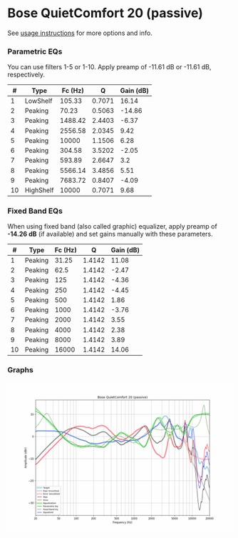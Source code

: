 # Bose QuietComfort 20 (passive)
See [usage instructions](https://github.com/jaakkopasanen/AutoEq#usage) for more options and info.

### Parametric EQs
You can use filters 1-5 or 1-10. Apply preamp of -11.61 dB or -11.61 dB, respectively.

|   # | Type      |   Fc (Hz) |      Q |   Gain (dB) |
|-----|-----------|-----------|--------|-------------|
|   1 | LowShelf  |    105.33 | 0.7071 |       16.14 |
|   2 | Peaking   |     70.23 | 0.5063 |      -14.86 |
|   3 | Peaking   |   1488.42 | 2.4403 |       -6.37 |
|   4 | Peaking   |   2556.58 | 2.0345 |        9.42 |
|   5 | Peaking   |  10000    | 1.1506 |        6.28 |
|   6 | Peaking   |    304.58 | 3.5202 |       -2.05 |
|   7 | Peaking   |    593.89 | 2.6647 |        3.2  |
|   8 | Peaking   |   5566.14 | 3.4856 |        5.51 |
|   9 | Peaking   |   7683.72 | 0.8407 |       -4.09 |
|  10 | HighShelf |  10000    | 0.7071 |        9.68 |

### Fixed Band EQs
When using fixed band (also called graphic) equalizer, apply preamp of **-14.26 dB** (if available) and set gains manually with these parameters.

|   # | Type    |   Fc (Hz) |      Q |   Gain (dB) |
|-----|---------|-----------|--------|-------------|
|   1 | Peaking |     31.25 | 1.4142 |       11.08 |
|   2 | Peaking |     62.5  | 1.4142 |       -2.47 |
|   3 | Peaking |    125    | 1.4142 |       -4.36 |
|   4 | Peaking |    250    | 1.4142 |       -4.45 |
|   5 | Peaking |    500    | 1.4142 |        1.86 |
|   6 | Peaking |   1000    | 1.4142 |       -3.76 |
|   7 | Peaking |   2000    | 1.4142 |        3.55 |
|   8 | Peaking |   4000    | 1.4142 |        2.38 |
|   9 | Peaking |   8000    | 1.4142 |        3.89 |
|  10 | Peaking |  16000    | 1.4142 |       14.06 |

### Graphs
![](./Bose%20QuietComfort%2020%20(passive).png)
